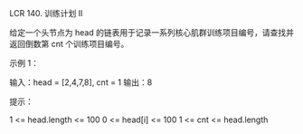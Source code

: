 LCR 140. 训练计划 II

给定一个头节点为 head 的链表用于记录一系列核心肌群训练项目编号，请查找并返回倒数第 cnt 个训练项目编号。

 

示例 1：

输入：head = [2,4,7,8], cnt = 1
输出：8
 

提示：

1 <= head.length <= 100
0 <= head[i] <= 100
1 <= cnt <= head.length
 